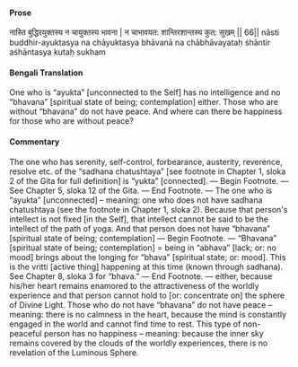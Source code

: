 #### Prose 

नास्ति बुद्धिरयुक्तस्य न चायुक्तस्य भावना |
न चाभावयत: शान्तिरशान्तस्य कुत: सुखम् || 66||
nāsti buddhir-ayuktasya na chāyuktasya bhāvanā
na chābhāvayataḥ śhāntir aśhāntasya kutaḥ sukham

 #### Bengali Translation 

One who is “ayukta” [unconnected to the Self] has no intelligence and no “bhavana” [spiritual state of being; contemplation] either. Those who are without “bhavana” do not have peace. And where can there be happiness for those who are without peace?

 #### Commentary 

The one who has serenity, self-control, forbearance, austerity, reverence, resolve etc. of the “sadhana chatushtaya” [see footnote in Chapter 1, sloka 2 of the Gita for full definition] is “yukta” [connected]. — Begin Footnote. — See Chapter 5, sloka 12 of the Gita. — End Footnote. — The one who is “ayukta” [unconnected] – meaning: one who does not have sadhana chatushtaya (see the footnote in Chapter 1, sloka 2). Because that person's intellect is not fixed [in the Self], that intellect cannot be said to be the intellect of the path of yoga. And that person does not have “bhavana” [spiritual state of being; contemplation] — Begin Footnote. — “Bhavana” [spiritual state of being; contemplation] = being in “abhava” [lack; or: no mood] brings about the longing for “bhava” [spiritual state; or: mood]. This is the vritti [active thing] happening at this time (known through sadhana). See Chapter 8, sloka 3 for “bhava.” — End Footnote. — either, because his/her heart remains enamored to the attractiveness of the worldly experience and that person cannot hold to [or: concentrate on] the sphere of Divine Light. Those who do not have “bhavana” do not have peace – meaning: there is no calmness in the heart, because the mind is constantly engaged in the world and cannot find time to rest. This type of non-peaceful person has no happiness – meaning: because the inner sky remains covered by the clouds of the worldly experiences, there is no revelation of the Luminous Sphere.